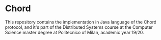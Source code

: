 # Chord
This repository contains the implementation in Java language of the Chord protocol, and it's part of the Distributed Systems course at the Computer Science master degree at Politecnico of Milan, academic year 19/20. 

